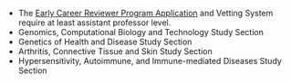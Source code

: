 * The [Early Career Reviewer Program Application](https://internet.csr.nih.gov/ECRV2/ECRMain.aspx) and Vetting System require at least assistant professor level. 
* Genomics, Computational Biology and Technology Study Section	
* Genetics of Health and Disease Study Section	
* Arthritis, Connective Tissue and Skin Study Section	
* Hypersensitivity, Autoimmune, and Immune-mediated Diseases Study Section	


